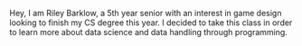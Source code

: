 Hey, I am Riley Barklow, a 5th year senior with an interest in game design looking to finish my CS degree this year. I decided to take this class in order to learn more about data science and data handling through programming.
